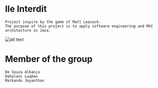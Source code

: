# Ile Interdit 
```
Project inspire by the game of Matt Leacock.
The purpose of this project is to apply software engineering and MVC architecture in Java.
```
![alt text](https://github.com/jeyan-m/School_Project/blob/master/Ile_Interdit/game.png)


# Member of the group

```
De Souza Albanio 
Dahalani Luqman
Markandu Jeyanthan

```
